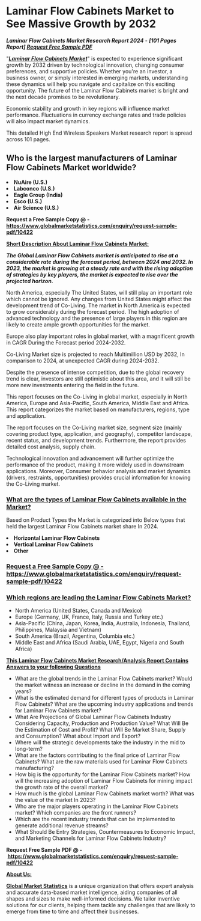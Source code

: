 <h1>Laminar Flow Cabinets Market to See Massive Growth by 2032</h1><p><em><strong>Laminar Flow Cabinets Market Research Report 2024</strong></em>&nbsp;-&nbsp;<em><strong>[101 Pages Report] </strong></em><em><strong><a href="https://www.globalmarketstatistics.com/enquiry/request-sample-pdf/10422">Request Free Sample PDF</a></strong></em></p><p>"<a style="font-style: italic; font-weight: bold;" href="https://www.globalmarketstatistics.com/market-reports/laminar-flow-cabinets-market-10422">Laminar Flow Cabinets Market</a>" is expected to experience significant growth by 2032 driven by technological innovation, changing consumer preferences, and supportive policies. Whether you're an investor, a business owner, or simply interested in emerging markets, understanding these dynamics will help you navigate and capitalize on this exciting opportunity. The future of the&nbsp;Laminar Flow Cabinets market is bright and the next decade promises to be revolutionary.</p><p>Economic stability and growth in key regions will influence market performance. Fluctuations in currency exchange rates and trade policies will also impact market dynamics.</p><p>This detailed&nbsp;High End Wireless Speakers Market research report is spread across 101 pages.</p><h2><strong>Who is the largest manufacturers of Laminar Flow Cabinets Market worldwide?</strong></h2><p><strong><li>NuAire (U.S.)<li>Labconco (U.S.)<li>Eagle Group (India)<li>Esco (U.S.)<li>Air Science (U.S.)</strong></p><p><strong>Request a Free Sample Copy @ - <a href="https://www.globalmarketstatistics.com/enquiry/request-sample-pdf/10422">https://www.globalmarketstatistics.com/enquiry/request-sample-pdf/10422</a></strong></p><p><strong><u>Short Description About Laminar Flow Cabinets Market:</u></strong></p><p><strong><em>The Global Laminar Flow Cabinets market is anticipated to rise at a considerable rate during the forecast period, between 2024 and 2032. In 2023, the market is growing at a steady rate and with the rising adoption of strategies by key players, the market is expected to rise over the projected horizon.</em></strong></p><p>North America, especially The United States, will still play an important role which cannot be ignored. Any changes from United States might affect the development trend of Co-Living. The market in North America is expected to grow considerably during the forecast period. The high adoption of advanced technology and the presence of large players in this region are likely to create ample growth opportunities for the market.</p><p>Europe also play important roles in global market, with a magnificent growth in CAGR During the Forecast period 2024-2032.</p><p>Co-Living Market size is projected to reach Multimillion USD by 2032, In comparison to 2024, at unexpected CAGR during 2024-2032.</p><p>Despite the presence of intense competition, due to the global recovery trend is clear, investors are still optimistic about this area, and it will still be more new investments entering the field in the future.</p><p>This report focuses on the Co-Living in global market, especially in North America, Europe and Asia-Pacific, South America, Middle East and Africa. This report categorizes the market based on manufacturers, regions, type and application.</p><p>The report focuses on the Co-Living market size, segment size (mainly covering product type, application, and geography), competitor landscape, recent status, and development trends. Furthermore, the report provides detailed cost analysis, supply chain.</p><p>Technological innovation and advancement will further optimize the performance of the product, making it more widely used in downstream applications. Moreover, Consumer behavior analysis and market dynamics (drivers, restraints, opportunities) provides crucial information for knowing the Co-Living market.</p><h3 class="rank-math-question "><span style="text-decoration: underline;">What are the types of Laminar Flow Cabinets available in the Market?</span></h3><p>Based on Product Types the Market is categorized into Below types that held the largest Laminar Flow Cabinets market share In 2024.</p><p><strong><li>Horizontal Laminar Flow Cabinets<li>Vertical Laminar Flow Cabinets<li>Other</strong></p><h3 class="rank-math-question "><span style="text-decoration: underline;">Request a Free Sample Copy @ - <a href="https://www.globalmarketstatistics.com/enquiry/request-sample-pdf/10422">https://www.globalmarketstatistics.com/enquiry/request-sample-pdf/10422</a></span></h3><h3 class="rank-math-question "><span style="text-decoration: underline;">Which regions are leading the Laminar Flow Cabinets Market?</span></h3><ul><li>North America (United States, Canada and Mexico)</li><li>Europe (Germany, UK, France, Italy, Russia and Turkey etc.)</li><li>Asia-Pacific (China, Japan, Korea, India, Australia, Indonesia, Thailand, Philippines, Malaysia and Vietnam)</li><li>South America (Brazil, Argentina, Columbia etc.)</li><li>Middle East and Africa (Saudi Arabia, UAE, Egypt, Nigeria and South Africa)</li></ul><p><strong><u>This Laminar Flow Cabinets Market Research/Analysis Report Contains Answers to your following Questions</u></strong></p><ul><li>What are the global trends in the Laminar Flow Cabinets market? Would the market witness an increase or decline in the demand in the coming years?</li><li>What is the estimated demand for different types of products in Laminar Flow Cabinets? What are the upcoming industry applications and trends for Laminar Flow Cabinets market?</li><li>What Are Projections of Global Laminar Flow Cabinets Industry Considering Capacity, Production and Production Value? What Will Be the Estimation of Cost and Profit? What Will Be Market Share, Supply and Consumption? What about Import and Export?</li><li>Where will the strategic developments take the industry in the mid to long-term?</li><li>What are the factors contributing to the final price of Laminar Flow Cabinets? What are the raw materials used for Laminar Flow Cabinets manufacturing?</li><li>How big is the opportunity for the Laminar Flow Cabinets market? How will the increasing adoption of Laminar Flow Cabinets for mining impact the growth rate of the overall market?</li><li>How much is the global Laminar Flow Cabinets market worth? What was the value of the market In 2023?</li><li>Who are the major players operating in the Laminar Flow Cabinets market? Which companies are the front runners?</li><li>Which are the recent industry trends that can be implemented to generate additional revenue streams?</li><li>What Should Be Entry Strategies, Countermeasures to Economic Impact, and Marketing Channels for Laminar Flow Cabinets Industry?</li></ul><p><strong>Request Free Sample PDF @ -&nbsp;<a href="https://www.globalmarketstatistics.com/enquiry/request-sample-pdf/10422">https://www.globalmarketstatistics.com/enquiry/request-sample-pdf/10422</a></strong></p><p><strong><u>About Us:</u></strong></p><p><strong><a href="https://www.globalmarketstatistics.com/">Global Market Statistics</a></strong> is a unique organization that offers expert analysis and accurate data-based market intelligence, aiding companies of all shapes and sizes to make well-informed decisions. We tailor inventive solutions for our clients, helping them tackle any challenges that are likely to emerge from time to time and affect their businesses.</p>
